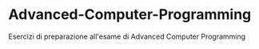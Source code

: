 # Advanced-Computer-Programming
Esercizi di preparazione all'esame di Advanced Computer Programming
